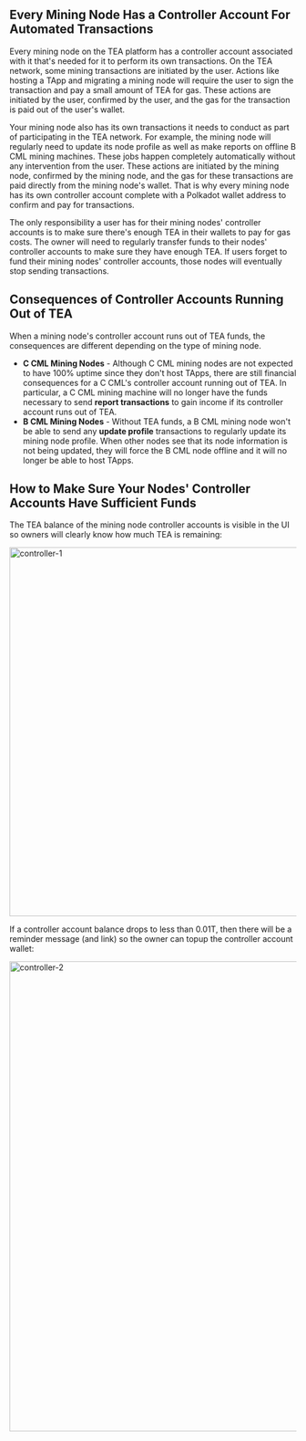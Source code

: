 ## Every Mining Node Has a Controller Account For Automated Transactions
Every mining node on the TEA platform has a controller account associated with it that's needed for it to perform its own transactions. On the TEA network, some mining transactions are initiated by the user. Actions like hosting a TApp and migrating a mining node will require the user to sign the transaction and pay a small amount of TEA for gas. These actions are initiated by the user, confirmed by the user, and the gas for the transaction is paid out of the user's wallet.

Your mining node also has its own transactions it needs to conduct as part of participating in the TEA network. For example, the mining node will regularly need to update its node profile as well as make reports on offline B CML mining machines. These jobs happen completely automatically without any intervention from the user. These actions are initiated by the mining node, confirmed by the mining node, and the gas for these transactions are paid directly from the mining node's wallet. That is why every mining node has its own controller account complete with a Polkadot wallet address to confirm and pay for transactions.

The only responsibility a user has for their mining nodes' controller accounts is to make sure there's enough TEA in their wallets to pay for gas costs. The owner will need to regularly transfer funds to their nodes' controller accounts to make sure they have enough TEA. If users forget to fund their mining nodes' controller accounts, those nodes will eventually stop sending transactions. 

## Consequences of Controller Accounts Running Out of TEA 
When a mining node's controller account runs out of TEA funds, the consequences are different depending on the type of mining node.

- **C CML Mining Nodes** - Although C CML mining nodes are not expected to have 100% uptime since they don't host TApps, there are still financial consequences for a C CML's controller account running out of TEA. In particular, a C CML mining machine will no longer have the funds necessary to send **report transactions** to gain income if its controller account runs out of TEA.
- **B CML Mining Nodes** -  Without TEA funds, a B CML mining node won't be able to send any **update profile** transactions to regularly update its mining node profile. When other nodes see that its node information is not being updated, they will force the B CML node offline and it will no longer be able to host TApps.

## How to Make Sure Your Nodes' Controller Accounts Have Sufficient Funds
The TEA balance of the mining node controller accounts is visible in the UI so owners will clearly know how much TEA is remaining:

<img width="647" alt="controller-1" src="https://user-images.githubusercontent.com/86096370/148435213-e1fda1dd-132f-49a1-b51f-e5873d04f391.png">

If a controller account balance drops to less than 0.01T, then there will be a reminder message (and link) so the owner can topup the controller account wallet:

<img width="824" alt="controller-2" src="https://user-images.githubusercontent.com/86096370/148435219-4c09ad86-73c4-4feb-be25-4f66697dc73a.png">





